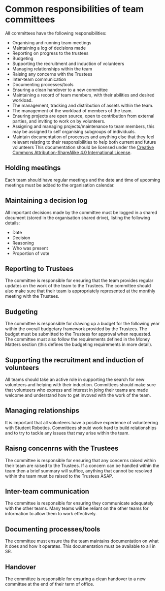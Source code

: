 # Common responsibilities of team committees

All committees have the following responsibilities:
* Organising and running team meetings
* Maintaining a log of decisions made
* Reporting on progress to the trustees
* Budgeting
* Supporting the recruitment and induction of volunteers
* Managing relationships within the team
* Raising any concerns with the Trustees
* Inter-team communication
* Documenting processes/tools
* Ensuring a clean handover to a new committee
* Maintaining a record of team members, with their abilities and desired workload.
* The management, tracking and distribution of assets within the team.
* The management of the workload of members of the team.
* Ensuring projects are open source, open to contribution from external parties, and inviting to work on by volunteers.
* Assigning and managing projects/maintenance to team members, this may be assigned to self organising subgroups of individuals.
* Maintain documentation of processes and anything else that they feel relevant relating to their responsibilities to help both current and future volunteers This documentation should be licensed under the [Creative Commons Attribution-ShareAlike 4.0 International License](https://creativecommons.org/licenses/by-sa/4.0/).

## Holding meetings
Each team should have regular meetings and the date and time of upcoming meetings must be added to the organisation calendar. 

## Maintaining a decision log
All important decisions made by the committee must be logged in a shared document (stored in the organisation shared drive), listing the following details:
* Date
* Decision
* Reasoning
* Who was present
* Proportion of vote

## Reporting to Trustees
The committee is responsible for ensuring that the team provides regular updates on the work of the team to the Trustees. The committee should also make sure that their team is appropriately represented at the monthly meeting with the Trustees.

## Budgeting
The committee is responsible for drawing up a budget for the following year within the overall budgetary framework provided by the Trustees. The budget must be submitted to the Trustees for approval when requested. The committee must also follow the requirements defined in the Money Matters section (this defines the budgeting requirements in more detail).

## Supporting the recruitment and induction of volunteers
All teams should take an active role in supporting the search for new volunteers and helping with their induction. Committees should make sure that volunteers who express and interest in joing their teams are made welcome and understand how to get invoved with the work of the team.

## Managing relationships
It is important that all volunteers have a positive experience of volunteering with Student Robotics. Committees should work hard to build relationships and to try to tackle any issues that may arise within the team. 

## Raisng concenrns with the Trustees
The committee is responsible for ensuring that any concerns raised within their team are raised to the Trustees. If a concern can be handled within the team then a brief summary will suffice, anything that cannot be resolved within the team must be raised to the Trustees ASAP.

## Inter-team communication
The committee is responsible for ensuring they communicate adequately with the other teams. Many teams will be reliant on the other teams for information to allow them to work effectively. 

## Documenting processes/tools
The committee must ensure tha the team maintains documentation on what it does and how it operates. This documentation must be available to all in SR.

## Handover
The committee is responsible for ensuring a clean handover to a new committee at the end of their term of office. 
